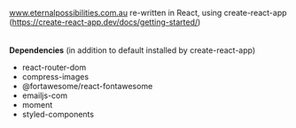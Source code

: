 www.eternalpossibilities.com.au re-written in React, using create-react-app (https://create-react-app.dev/docs/getting-started/)
<br/>
<br/>
<br/>
**Dependencies** (in addition to default installed by create-react-app)
- react-router-dom
- compress-images
- @fortawesome/react-fontawesome
- emailjs-com
- moment
- styled-components
